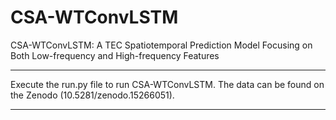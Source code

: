 # CSA-WTConvLSTM
CSA-WTConvLSTM: A TEC Spatiotemporal Prediction Model Focusing on Both Low-frequency and High-frequency Features


*********************************************************
Execute the run.py file to run CSA-WTConvLSTM.
The data can be found on the Zenodo (10.5281/zenodo.15266051).
*********************************************************

